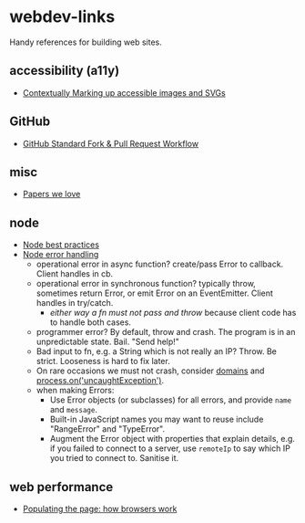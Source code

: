 # webdev-links
Handy references for building web sites.

## accessibility (a11y)

* [Contextually Marking up accessible images and SVGs](https://www.scottohara.me/blog/2019/05/22/contextual-images-svgs-and-a11y.html)

## GitHub

* [GitHub Standard Fork & Pull Request Workflow](https://gist.github.com/Chaser324/ce0505fbed06b947d962)

## misc

* [Papers we love](https://github.com/papers-we-love/papers-we-love)

## node

* [Node best practices](https://github.com/i0natan/nodebestpractices)
* [Node error handling](https://www.joyent.com/node-js/production/design/errors)
   * operational error in async function? create/pass Error to callback. Client handles in cb.
   * operational error in synchronous function? typically throw, sometimes return Error, or emit Error on an EventEmitter. Client handles in try/catch.
      * _either way a fn must not pass and throw_ because client code has to handle both cases.
   * programmer error? By default, throw and crash. The program is in an unpredictable state. Bail. "Send help!"
   * Bad input to fn, e.g. a String which is not really an IP? Throw. Be strict. Looseness is hard to fix later.
   * On rare occasions we must not crash, consider [domains](https://nodejs.org/api/domain.html) and [process.on('uncaughtException')](https://nodejs.org/api/process.html#process_event_uncaughtexception).
   * when making Errors:
      * Use Error objects (or subclasses) for all errors, and provide `name` and `message`.
      * Built-in JavaScript names you may want to reuse include "RangeError" and "TypeError".
      * Augment the Error object with properties that explain details, e.g. if you failed to connect to a server, use `remoteIp` to say which IP you tried to connect to. Sanitise it.

## web performance

* [Populating the page: how browsers work
](https://developer.mozilla.org/en-US/docs/Web/Performance/Populating_the_page:_how_browsers_work)
